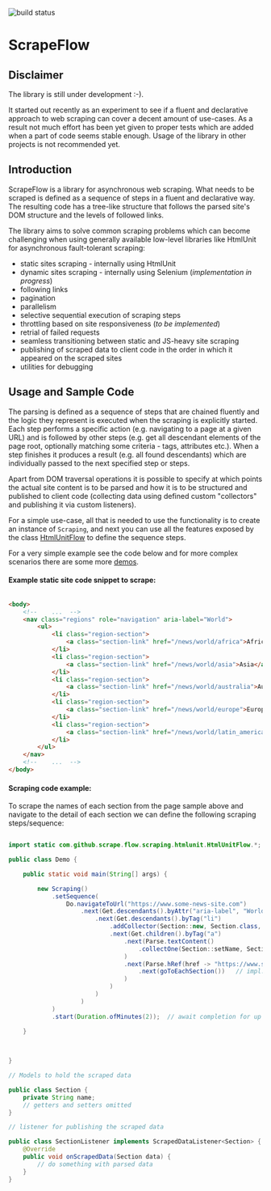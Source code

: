 ![build status](https://github.com/JanisTzou/scrape-flow/actions/workflows/main.yml/badge.svg)

# ScrapeFlow

## Disclaimer

The library is still under development :-).

It started out recently as an experiment to see if a fluent and declarative approach to web scraping can cover a decent amount of use-cases. 
As a result not much effort has been yet given to proper tests which are added when a part of code seems stable enough.
Usage of the library in other projects is not recommended yet.

## Introduction

ScrapeFlow is a library for asynchronous web scraping. What needs to be scraped is defined as a sequence of steps in a
fluent and declarative way. The resulting code has a tree-like structure that follows the parsed site's DOM structure
and the levels of followed links.

The library aims to solve common scraping problems which can become challenging when using generally available low-level
libraries like HtmlUnit for asynchronous fault-tolerant scraping:

- static sites scraping - internally using HtmlUnit
- dynamic sites scraping - internally using Selenium (*implementation in progress*)
- following links
- pagination
- parallelism
- selective sequential execution of scraping steps
- throttling based on site responsiveness (*to be implemented*)
- retrial of failed requests
- seamless transitioning between static and JS-heavy site scraping
- publishing of scraped data to client code in the order in which it appeared on the scraped sites
- utilities for debugging


## Usage and Sample Code

The parsing is defined as a sequence of steps that are chained fluently and the logic they represent is executed when the scraping is explicitly started.
Each step performs a specific action (e.g. navigating to a page at a given URL) and is followed by other steps (e.g. get all descendant elements 
of the page root, optionally matching some criteria - tags, attributes etc.). When a step finishes it produces a result (e.g. all found descendants)
which are individually passed to the next specified step or steps. 

Apart from DOM traversal operations it is possible to specify at which points the actual site content is to be parsed and how it is to be structured and published 
to client code (collecting data using defined custom "collectors" and publishing it via custom listeners).

For a simple use-case, all that is needed to use the functionality is to create an instance of `Scraping`, and next you can use all the features exposed by the class
 [HtmlUnitFlow](src/main/java/com/github/scrape/flow/scraping/htmlunit/HtmlUnitFlow.java) to define the sequence steps.

For a very simple example see the code below and for more complex scenarios there are some more [demos](src/test/java/com/github/scrape/flow/demos).

#### Example static site code snippet to scrape:

```html

<body>
    <!--    ...  -->
    <nav class="regions" role="navigation" aria-label="World">
        <ul>
            <li class="region-section">
                <a class="section-link" href="/news/world/africa">Africa</a>
            </li>
            <li class="region-section">
                <a class="section-link" href="/news/world/asia">Asia</a>
            </li>
            <li class="region-section">
                <a class="section-link" href="/news/world/australia">Australia</a>
            </li>
            <li class="region-section">
                <a class="section-link" href="/news/world/europe">Europe</a>
            </li>
            <li class="region-section">
                <a class="section-link" href="/news/world/latin_america">Latin America</a>
            </li>
        </ul>
    </nav>
    <!--    ...  -->
</body>
```

#### Scraping code example:

To scrape the names of each section from the page sample above and navigate to the detail of each section we can define
the following scraping steps/sequence:


```java

import static com.github.scrape.flow.scraping.htmlunit.HtmlUnitFlow.*;

public class Demo {

    public static void main(String[] args) {

        new Scraping()
            .setSequence(
                Do.navigateToUrl("https://www.some-news-site.com")
                    .next(Get.descendants().byAttr("aria-label", "World")
                        .next(Get.descendants().byTag("li")
                            .addCollector(Section::new, Section.class, new SectionListener())  // for each encountered list item a model is instantiated to hold the scraped data
                            .next(Get.children().byTag("a")
                                .next(Parse.textContent()
                                    .collectOne(Section::setName, Section.class)  // defines where to put parsed content
                                )
                                .next(Parse.hRef(href -> "https://www.some-news-site.com" + href)
                                    .next(goToEachSection())   // impl. omitted
                                )
                            )
                        )
                    )
            )
            .start(Duration.ofMinutes(2));  // await completion for up to 2 minutes

    }
    
    

}


```

```java
// Models to hold the scraped data

public class Section {
    private String name;
    // getters and setters omitted
}
```

```java
// listener for publishing the scraped data

public class SectionListener implements ScrapedDataListener<Section> {
    @Override
    public void onScrapedData(Section data) {
        // do something with parsed data
    }
}
 ```
